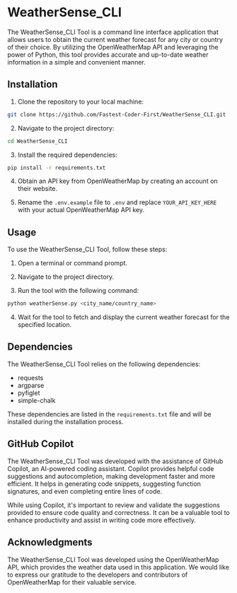 # WeatherSense_CLI

The WeatherSense_CLI Tool is a command line interface application that allows users to obtain the current weather forecast for any city or country of their choice. By utilizing the OpenWeatherMap API and leveraging the power of Python, this tool provides accurate and up-to-date weather information in a simple and convenient manner.

## Installation

1. Clone the repository to your local machine:
```bash
git clone https://github.com/Fastest-Coder-First/WeatherSense_CLI.git
```
2. Navigate to the project directory:
```bash
cd WeatherSense_CLI
```

3. Install the required dependencies:
```bash
pip install -r requirements.txt
```

4. Obtain an API key from OpenWeatherMap by creating an account on their website.

5. Rename the `.env.example` file to `.env` and replace `YOUR_API_KEY_HERE` with your actual OpenWeatherMap API key.

## Usage

To use the WeatherSense_CLI Tool, follow these steps:

1. Open a terminal or command prompt.

2. Navigate to the project directory.

3. Run the tool with the following command:
```bash
python weatherSense.py <city_name/country_name>
```

4. Wait for the tool to fetch and display the current weather forecast for the specified location.

## Dependencies

The WeatherSense_CLI Tool relies on the following dependencies:

- requests
- argparse
- pyfiglet
- simple-chalk

These dependencies are listed in the `requirements.txt` file and will be installed during the installation process.

## GitHub Copilot

The WeatherSense_CLI Tool was developed with the assistance of GitHub Copilot, an AI-powered coding assistant. Copilot provides helpful code suggestions and autocompletion, making development faster and more efficient. It helps in generating code snippets, suggesting function signatures, and even completing entire lines of code.

While using Copilot, it's important to review and validate the suggestions provided to ensure code quality and correctness. It can be a valuable tool to enhance productivity and assist in writing code more effectively.

## Acknowledgments

The WeatherSense_CLI Tool was developed using the OpenWeatherMap API, which provides the weather data used in this application. We would like to express our gratitude to the developers and contributors of OpenWeatherMap for their valuable service.